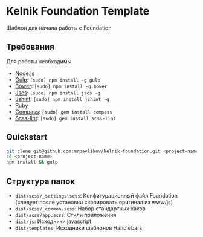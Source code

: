# Kelnik Foundation Template

Шаблон для начала работы с Foundation

## Требования

Для работы необходимы

  * [Node.js](http://nodejs.org)
  * [Gulp](http://gulpjs.com/): `[sudo] npm install -g gulp`
  * [Bower](http://bower.io): `[sudo] npm install -g bower`
  * [Jscs](https://github.com/mdevils/node-jscs): `[sudo] npm install jscs -g`
  * [Jshint](https://github.com/jshint/jshint/): `[sudo] npm install jshint -g`
  * [Ruby](https://www.ruby-lang.org/ru/downloads/)
  * [Compass](http://compass-style.org/): `[sudo] gem install compass`
  * [Scss-lint](https://github.com/causes/scss-lint): `[sudo] gem install scss-lint`

## Quickstart

```bash
git clone git@github.com:mrpavlikov/kelnik-foundation.git <project-name>
cd <project-name>
npm install && gulp
```

## Структура папок

  * `dist/scss/_settings.scss`: Конфигурационный файл Foundation (следует после установки скопировать оригинал из www/js)
  * `dist/scss/_common.scss`: Набор стандартных хаков
  * `dist/scss/app.scss`: Стили приложения
  * `dist/js`: Исходники javascript
  * `dist/templates`: Исходники шаблонов Handlebars
